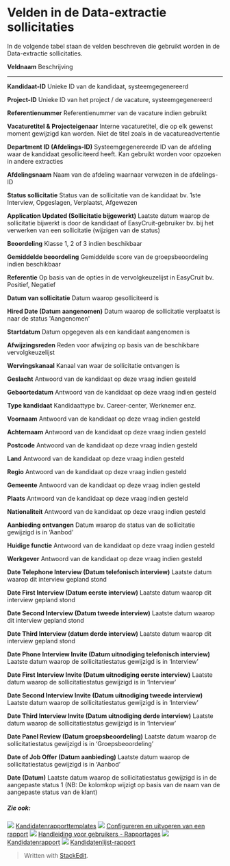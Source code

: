 # Velden in de Data-extractie sollicitaties

In de volgende tabel staan de velden beschreven die gebruikt worden in de Data-extractie sollicitaties.

**Veldnaam**
Beschrijving
***
**Kandidaat-ID**
Unieke ID van de kandidaat, systeemgegenereerd

**Project-ID**
Unieke ID van het project / de vacature, systeemgegenereerd

**Referentienummer**
Referentienummer van de vacature indien gebruikt

**Vacaturetitel & Projecteigenaar**
Interne vacaturetitel, die op elk gewenst moment gewijzigd kan worden. Niet de titel zoals in de vacatureadvertentie

**Department ID (Afdelings-ID)**
Systeemgegenereerde ID van de afdeling waar de kandidaat gesolliciteerd heeft. Kan gebruikt worden voor opzoeken in andere extracties

**Afdelingsnaam**
Naam van de afdeling waarnaar verwezen in de afdelings-ID

**Status sollicitatie**
Status van de sollicitatie van de kandidaat bv. 1ste Interview, Opgeslagen, Verplaatst, Afgewezen

**Application Updated (Sollicitatie bijgewerkt)**
Laatste datum waarop de sollicitatie bijwerkt is door de kandidaat of EasyCruit-gebruiker bv. bij het verwerken van een sollicitatie (wijzigen van de status)

**Beoordeling**
Klasse 1, 2 of 3 indien beschikbaar

**Gemiddelde beoordeling**
Gemiddelde score van de groepsbeoordeling indien beschikbaar

**Referentie**
Op basis van de opties in de vervolgkeuzelijst in EasyCruit bv. Positief, Negatief

**Datum van sollicitatie**
Datum waarop gesolliciteerd is

**Hired Date (Datum aangenomen)**
Datum waarop de sollicitatie verplaatst is naar de status 'Aangenomen'

**Startdatum**
Datum opgegeven als een kandidaat aangenomen is

**Afwijzingsreden**
Reden voor afwijzing op basis van de beschikbare vervolgkeuzelijst

**Wervingskanaal**
Kanaal van waar de sollicitatie ontvangen is

**Geslacht**
Antwoord van de kandidaat op deze vraag indien gesteld

**Geboortedatum**
Antwoord van de kandidaat op deze vraag indien gesteld

**Type kandidaat**
Kandidaattype bv. Career-center, Werknemer enz.

**Voornaam**
Antwoord van de kandidaat op deze vraag indien gesteld

**Achternaam**
Antwoord van de kandidaat op deze vraag indien gesteld

**Postcode**
Antwoord van de kandidaat op deze vraag indien gesteld

**Land**
Antwoord van de kandidaat op deze vraag indien gesteld

**Regio**
Antwoord van de kandidaat op deze vraag indien gesteld

**Gemeente**
Antwoord van de kandidaat op deze vraag indien gesteld

**Plaats**
Antwoord van de kandidaat op deze vraag indien gesteld

**Nationaliteit**
Antwoord van de kandidaat op deze vraag indien gesteld

**Aanbieding ontvangen**
Datum waarop de status van de sollicitatie gewijzigd is in ‘Aanbod’

**Huidige functie**
Antwoord van de kandidaat op deze vraag indien gesteld

**Werkgever**
Antwoord van de kandidaat op deze vraag indien gesteld

**Date Telephone Interview (Datum telefonisch interview)**
Laatste datum waarop dit interview gepland stond

**Date First Interview (Datum eerste interview)**
Laatste datum waarop dit interview gepland stond

**Date Second Interview (Datum tweede interview)**
Laatste datum waarop dit interview gepland stond

**Date Third Interview (datum derde interview)**
Laatste datum waarop dit interview gepland stond

**Date Phone Interview Invite (Datum uitnodiging telefonisch interview)**
Laatste datum waarop de sollicitatiestatus gewijzigd is in ‘Interview’

**Date First Interview Invite (Datum uitnodiging eerste interview)**
Laatste datum waarop de sollicitatiestatus gewijzigd is in ‘Interview’

**Date Second Interview Invite (Datum uitnodiging tweede interview)**
Laatste datum waarop de sollicitatiestatus gewijzigd is in ‘Interview’

**Date Third Interview Invite (Datum uitnodiging derde interview)**
Laatste datum waarop de sollicitatiestatus gewijzigd is in ‘Interview’

**Date Panel Review (Datum groepsbeoordeling)**
Laatste datum waarop de sollicitatiestatus gewijzigd is in ‘Groepsbeoordeling’

**Date of Job Offer (Datum aanbieding)**
Laatste datum waarop de sollicitatiestatus gewijzigd is in ‘Aanbod’

**Date (Datum)**
Laatste datum waarop de sollicitatiestatus gewijzigd is in de aangepaste status 1 (NB: De kolomkop wijzigt op basis van de naam van de aangepaste status van de klant)

##### Zie ook:

![](../Resources/Images/icon-document-link.png)  [Kandidatenrapporttemplates](export_templates.htm)
![](../Resources/Images/icon-document-link.png)  [Configureren en uitvoeren van een rapport](configuring_and_running_a_report.htm)
![](../Resources/Images/icon-document-link.png)  [Handleiding voor gebruikers - Rapportages](guide_for_users_reports.htm)
![](../Resources/Images/icon-document-link.png)  [Kandidatenrapport](candidate_report.htm)
![](../Resources/Images/icon-document-link.png)  [Kandidatenlijst-rapport](applicant_list_report.htm)


> Written with [StackEdit](https://stackedit.io/).
<!--stackedit_data:
eyJoaXN0b3J5IjpbLTIwMTY1OTc4NzNdfQ==
-->